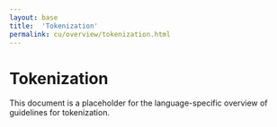 ```yaml
---
layout: base
title:  'Tokenization'
permalink: cu/overview/tokenization.html
---
```


# Tokenization

This document is a placeholder for the language-specific overview of
guidelines for tokenization.
